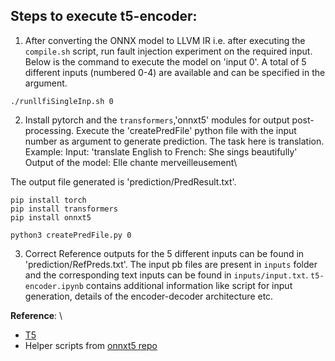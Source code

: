 ## Steps to execute t5-encoder: 

1. After converting the ONNX model to LLVM IR i.e. after executing the `compile.sh` script, run fault injection experiment on the required input. Below is the command to execute the model on 'input 0'. A total of 5 different inputs (numbered 0-4) are available and can be specified in the argument. 
```
./runllfiSingleInp.sh 0
```

2. Install pytorch and the `transformers`,'onnxt5' modules for output post-processing. Execute the 'createPredFile' python file with the input number as argument to generate prediction. The task here is translation.\
Example: Input: 'translate English to French: She sings beautifully' \
Output of the model: Elle chante merveilleusement\
 
The output file generated is 'prediction/PredResult.txt'.
```
pip install torch
pip install transformers
pip install onnxt5

python3 createPredFile.py 0
```

3. Correct Reference outputs for the 5 different inputs can be found in 'prediction/RefPreds.txt'. The input pb files are present in `inputs` folder and the corresponding text inputs can be found in `inputs/input.txt`. `t5-encoder.ipynb` contains additional information like script for input generation, details of the encoder-decoder architecture etc. 

**Reference**: \
- [T5](https://github.com/onnx/models/tree/main/text/machine_comprehension/t5)
- Helper scripts from [onnxt5 repo](https://github.com/abelriboulot/onnxt5)
